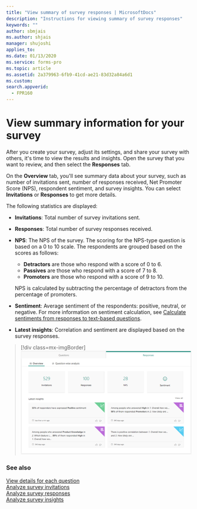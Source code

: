 ```yaml
---
title: "View summary of survey responses | MicrosoftDocs"
description: "Instructions for viewing summary of survey responses"
keywords: ""
author: sbmjais
ms.author: shjais
manager: shujoshi
applies_to: 
ms.date: 01/13/2020
ms.service: forms-pro
ms.topic: article
ms.assetid: 2a379963-6fb9-41cd-ae21-83d32a84a6d1
ms.custom: 
search.appverid:
  - FPR160
---
```


# View summary information for your survey

After you create your survey, adjust its settings, and share your survey with others, it's time to view the results and insights. Open the survey that you want to review, and then select the **Responses** tab.

On the **Overview** tab, you'll see summary data about your survey, such as number of invitations sent, number of responses received, Net Promoter Score (NPS), respondent sentiment, and survey insights. You can select **Invitations** or **Responses** to get more details.

The following statistics are displayed:

- **Invitations**: Total number of survey invitations sent.

- **Responses**: Total number of survey responses received.

- **NPS**: The NPS of the survey. The scoring for the NPS-type question is based on a 0 to 10 scale. The respondents are grouped based on the scores as follows:
    - **Detractors** are those who respond with a score of 0 to 6.
    - **Passives** are those who respond with a score of 7 to 8.
    - **Promoters** are those who respond with a score of 9 to 10.
    
    NPS is calculated by subtracting the percentage of detractors from the percentage of promoters.

- **Sentiment**: Average sentiment of the respondents: positive, neutral, or negative. For more information on sentiment calculation, see [Calculate sentiments from responses to text-based questions](create-new-survey.md#calculate-sentiments-from-responses-to-text-based-questions).

- **Latest insights**: Correlation and sentiment are displayed based on the survey responses.

> [!div class=mx-imgBorder]
> ![view survey responses](media/view-responses.png "View survey responses")  

### See also

[View details for each question](view-details-each-question.md)<br>
[Analyze survey invitations](analyze-survey-invitations.md)<br>
[Analyze survey responses](analyze-survey-responses.md)<br>
[Analyze survey insights](analyze-survey-insights.md)
